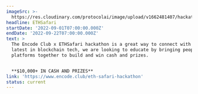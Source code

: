 ```yaml
---
imageSrc: >-
  https://res.cloudinary.com/protocolai/image/upload/v1662481407/hackathons/encode_ethsafari_rdlkze.png
headline: ETHSafari
startDate: '2022-09-01T07:00:00.000Z'
endDate: '2022-09-22T07:00:00.000Z'
text: >
  The Encode Club x ETHSafari hackathon is a great way to connect with the
  latest in blockchain tech, we are looking to educate by bringing people and
  platforms together to build and win cash and prizes.


  **$10,000+ IN CASH AND PRIZES**
link: 'https://www.encode.club/eth-safari-hackathon'
status: current
---
```


